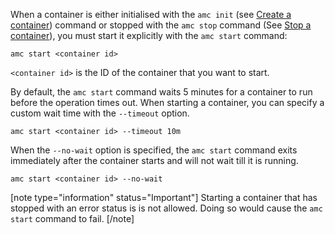 When a container is either initialised with the `amc init` (see [Create a container](https://anbox-cloud.io/docs/howto/container/launch)) command or stopped with the `amc stop` command (See [Stop a container](TBD)), you must start it explicitly with the `amc start` command:

    amc start <container id>

`<container id>` is the ID of the container that you want to start.

By default, the `amc start` command waits 5 minutes for a container to run before the operation times out. When starting a container, you can specify a custom wait time with the `--timeout` option.

    amc start <container id> --timeout 10m

When the `--no-wait` option is specified, the `amc start` command exits immediately after the container starts and will not wait till it is running.

    amc start <container id> --no-wait

[note type="information" status="Important"]
Starting a container that has stopped with an error status is is not allowed. Doing so would cause the `amc start` command to fail.
[/note]

